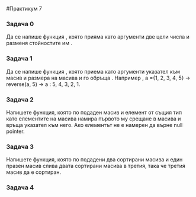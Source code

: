 #Практикум 7

### Задача 0

Да се напише функция , която прияма като аргументи две цели числа и
разменя стойностите им .

### Задача 1

Да се напише функция , която приема като аргументи указател към масив и размера на масива и го обръща . Например , а ={1, 2, 3, 4, 5} → reverse(a, 5) → a : 5, 4, 3, 2, 1.

### Задача 2
Напишете функция, която по подаден масив и елемент от същия тип като елементите на масива намира първото му срещане в масива и връща указател към него. 
Ако елементът не е намерен да върне null pointer.

### Задача 3
Напишете функция, която по подадени два сортирани масива и един празен масив слива двата сортирани масива в третия, така че третия масив да е сортиран.

### Задача 4
